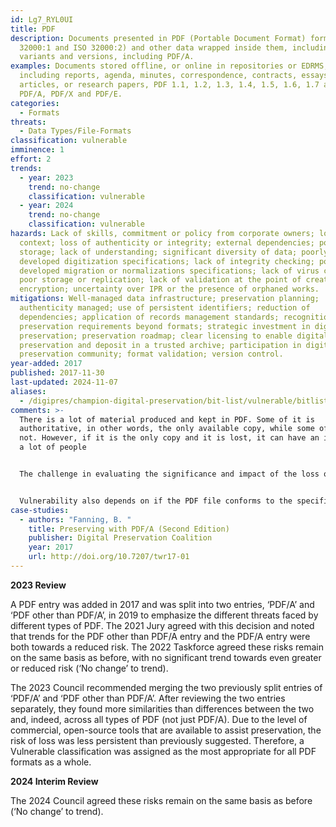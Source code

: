 ```yaml
---
id: Lg7_RYL0UI
title: PDF
description: Documents presented in PDF (Portable Document Format) format (ISO
  32000:1 and ISO 32000:2) and other data wrapped inside them, including all
  variants and versions, including PDF/A.
examples: Documents stored offline, or online in repositories or EDRMS,
  including reports, agenda, minutes, correspondence, contracts, essays,
  articles, or research papers, PDF 1.1, 1.2, 1.3, 1.4, 1.5, 1.6, 1.7 and 2.0.
  PDF/A, PDF/X and PDF/E.
categories:
  - Formats
threats:
  - Data Types/File-Formats
classification: vulnerable
imminence: 1
effort: 2
trends:
  - year: 2023
    trend: no-change
    classification: vulnerable
  - year: 2024
    trend: no-change
    classification: vulnerable
hazards: Lack of skills, commitment or policy from corporate owners; loss of
  context; loss of authenticity or integrity; external dependencies; poor
  storage; lack of understanding; significant diversity of data; poorly
  developed digitization specifications; lack of integrity checking; poorly
  developed migration or normalizations specifications; lack of virus control;
  poor storage or replication; lack of validation at the point of creation;
  encryption; uncertainty over IPR or the presence of orphaned works.
mitigations: Well-managed data infrastructure; preservation planning;
  authenticity managed; use of persistent identifiers; reduction of
  dependencies; application of records management standards; recognition of
  preservation requirements beyond formats; strategic investment in digital
  preservation; preservation roadmap; clear licensing to enable digital
  preservation and deposit in a trusted archive; participation in digital
  preservation community; format validation; version control.
year-added: 2017
published: 2017-11-30
last-updated: 2024-11-07
aliases:
  - /digipres/champion-digital-preservation/bit-list/vulnerable/bitlist-pdf
comments: >-
  There is a lot of material produced and kept in PDF. Some of it is
  authoritative, in other words, the only available copy, while some of it is
  not. However, if it is the only copy and it is lost, it can have an impact on
  a lot of people


  The challenge in evaluating the significance and impact of the loss of PDFs is that they’re quite often a surrogate of something else, whether a digitized record or a Word document, etc. Whether or not that record is retained may be a factor. We should also be considering PDF Portfolios, which are an extension of PDF 1.7. Portfolios contain embedded files and can include text documents, spreadsheets, PowerPoints, emails, Computer Aided Design (CAD) drawings.


  Vulnerability also depends on if the PDF file conforms to the specific PDF/A standard or not. This is caused by a combination of 1) not conforming to the standard and 2) collection managers assuming that the file is resilient simply because it purports to be a PDF/A. This risk is less with the format and more with the understanding and experience in data management. Moreover, materials embedded in or attached to PDF/A-2 and PDF/A-3 may be at risk.
case-studies:
  - authors: "Fanning, B. "
    title: Preserving with PDF/A (Second Edition)
    publisher: Digital Preservation Coalition
    year: 2017
    url: http://doi.org/10.7207/twr17-01
---
```

**2023 Review**

A PDF entry was added in 2017 and was split into two entries, ‘PDF/A’ and ‘PDF other than PDF/A’, in 2019 to emphasize the different threats faced by different types of PDF. The 2021 Jury agreed with this decision and noted that trends for the PDF other than PDF/A entry and the PDF/A entry were both towards a reduced risk. The 2022 Taskforce agreed these risks remain on the same basis as before, with no significant trend towards even greater or reduced risk (‘No change’ to trend).

The 2023 Council recommended merging the two previously split entries of ‘PDF/A’ and ‘PDF other than PDF/A’. After reviewing the two entries separately, they found more similarities than differences between the two and, indeed, across all types of PDF (not just PDF/A). Due to the level of commercial, open-source tools that are available to assist preservation, the risk of loss was less persistent than previously suggested. Therefore, a Vulnerable classification was assigned as the most appropriate for all PDF formats as a whole.

**2024 Interim Review**

The 2024 Council agreed these risks remain on the same basis as before (‘No change’ to trend).

